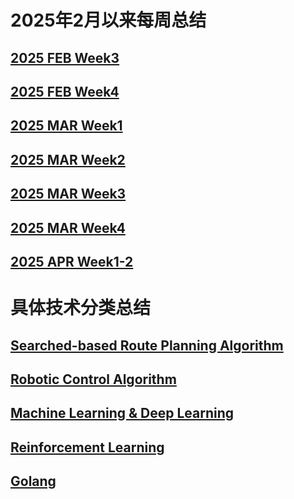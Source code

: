 # 2025年2月以来每周总结
## [2025 FEB Week3](/20250203.md)
## [2025 FEB Week4](/20250204.md)
## [2025 MAR Week1](/20250301.md)
## [2025 MAR Week2](/20250302.md)
## [2025 MAR Week3](/20250303.md)
## [2025 MAR Week4](/20250304.md)
## [2025 APR Week1-2](/20250401.md)


# 具体技术分类总结
## [Searched-based Route Planning Algorithm](/rpa.md)
## [Robotic Control Algorithm](/rca.md)
## [Machine Learning & Deep Learning](/ml.md)
## [Reinforcement Learning](/rl.md)
## [Golang](/go.md)

